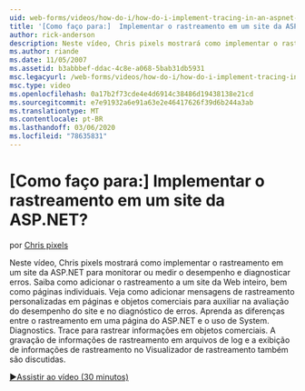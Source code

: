 ```yaml
---
uid: web-forms/videos/how-do-i/how-do-i-implement-tracing-in-an-aspnet-web-site
title: '[Como faço para:]  Implementar o rastreamento em um site da ASP.NET? | Microsoft Docs'
author: rick-anderson
description: Neste vídeo, Chris pixels mostrará como implementar o rastreamento em um site da ASP.NET para monitorar ou medir o desempenho e diagnosticar erros.
ms.author: riande
ms.date: 11/05/2007
ms.assetid: b3abbbef-ddac-4c8e-a068-5bab31db5931
msc.legacyurl: /web-forms/videos/how-do-i/how-do-i-implement-tracing-in-an-aspnet-web-site
msc.type: video
ms.openlocfilehash: 0a17b2f73cde4e4d6914c38486d19438138e21cd
ms.sourcegitcommit: e7e91932a6e91a63e2e46417626f39d6b244a3ab
ms.translationtype: MT
ms.contentlocale: pt-BR
ms.lasthandoff: 03/06/2020
ms.locfileid: "78635831"
---
```

# <a name="how-do-i--implement-tracing-in-an-aspnet-web-site"></a>[Como faço para:]  Implementar o rastreamento em um site da ASP.NET?

por [Chris pixels](https://twitter.com/chrispels)

Neste vídeo, Chris pixels mostrará como implementar o rastreamento em um site da ASP.NET para monitorar ou medir o desempenho e diagnosticar erros. Saiba como adicionar o rastreamento a um site da Web inteiro, bem como páginas individuais. Veja como adicionar mensagens de rastreamento personalizadas em páginas e objetos comerciais para auxiliar na avaliação do desempenho do site e no diagnóstico de erros. Aprenda as diferenças entre o rastreamento em uma página do ASP.NET e o uso de System. Diagnostics. Trace para rastrear informações em objetos comerciais. A gravação de informações de rastreamento em arquivos de log e a exibição de informações de rastreamento no Visualizador de rastreamento também são discutidas.

[&#9654;Assistir ao vídeo (30 minutos)](https://channel9.msdn.com/Blogs/ASP-NET-Site-Videos/how-do-i-implement-tracing-in-an-aspnet-web-site)
